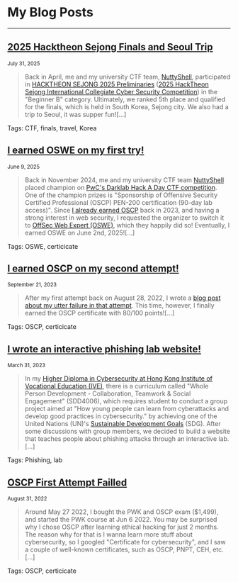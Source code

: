 # My Blog Posts

* * *

## [2025 Hacktheon Sejong Finals and Seoul Trip](https://siunam321.github.io/blog/2025-07-31-2025-hacktheon-sejong-finals-and-seoul-trip)

<span class="page_information"><small>July 31, 2025</small></span>

> Back in April, me and my university CTF team, [NuttyShell](https://polyuctf.com/), participated in [HACKTHEON SEJONG 2025 Preliminaries](https://ctftime.org/event/2719) ([2025 HackTheon Sejong International Collegiate Cyber Security Competition](https://hacktheon.org/y2025/eng)) in the "Beginner B" category. Ultimately, we ranked 5th place and qualified for the finals, which is held in South Korea, Sejong city. We also had a trip to Seoul, it was supper fun![...]

Tags: CTF, finals, travel, Korea

## [I earned OSWE on my first try!](https://siunam321.github.io/blog/2025-06-09-i-earned-oswe-on-my-first-try)

<span class="page_information"><small>June 9, 2025</small></span>

> Back in November 2024, me and my university CTF team [NuttyShell](https://polyuctf.com/) placed champion on [PwC's Darklab Hack A Day CTF competition](https://www.pwchk.com/en/issues/cybersecurity-and-privacy/hack-a-day/competitions-2024.html). One of the champion prizes is "Sponsorship of Offensive Security Certified Professional (OSCP) PEN-200 certification (90-day lab access)". Since [I already earned OSCP](https://credentials.offsec.com/a191a6a5-1a16-426e-b6a6-726ba540cfb6#acc.KgkJy98U) back in 2023, and having a strong interest in web security, I requested the organizer to switch it to [OffSec Web Expert (OSWE)](https://www.offsec.com/courses/web-300/), which they happily did so! Eventually, I earned OSWE on June 2nd, 2025![...]

Tags: OSWE, certicicate

## [I earned OSCP on my second attempt!](https://siunam321.github.io/blog/2023-09-21-I-earned-OSCP-on-my-second-attempt)

<span class="page_information"><small>September 21, 2023</small></span>

> After my first attempt back on August 28, 2022, I wrote a [blog post about my utter failure in that attempt](https://siunam321.github.io/blog/2022-08-31-OSCP-First-Attempt-Failled). This time, however, I finally earned the OSCP certificate with 80/100 points![...]

Tags: OSCP, certicicate

## [I wrote an interactive phishing lab website!](https://siunam321.github.io/blog/2023-03-31-I-wrote-an-interactive-phishing-lab-website)

<span class="page_information"><small>March 31, 2023</small></span>

> In my [Higher Diploma in Cybersecurity at Hong Kong Institute of Vocational Education (IVE)](https://www.vtc.edu.hk/admission/en/programme/it114122-higher-diploma-in-cybersecurity/), there is a curriculum called "Whole Person Development - Collaboration, Teamwork & Social Engagement" (SDD4006), which requires student to conduct a group project aimed at "How young people can learn from cyberattacks and develop good practices in cybersecurity." by achieving one of the United Nations (UN)'s [Sustainable Development Goals](https://sdgs.un.org/goals) (SDG). After some discussions with group members, we decided to build a website that teaches people about phishing attacks through an interactive lab.[...]

Tags: Phishing, lab

## [OSCP First Attempt Failled](https://siunam321.github.io/blog/2022-08-31-OSCP-First-Attempt-Failled)

<span class="page_information"><small>August 31, 2022</small></span>

> Around May 27 2022, I bought the PWK and OSCP exam ($1,499), and started the PWK course at Jun 6 2022. You may be surprised why I chose OSCP after learning ethical hacking for just 2 months. The reason why for that is I wanna learn more stuff about cybersecurity, so I googled "Certificate for cybersecurity", and I saw a couple of well-known certificates, such as OSCP, PNPT, CEH, etc.[...]

Tags: OSCP, certicicate